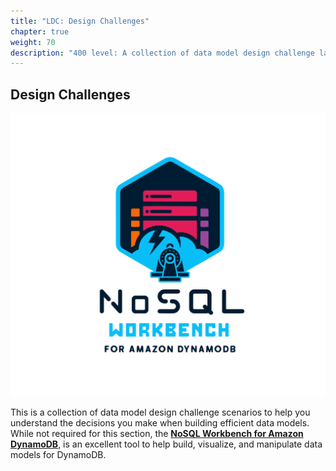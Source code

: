 ```yaml
---
title: "LDC: Design Challenges"
chapter: true
weight: 70
description: "400 level: A collection of data model design challenge labs to help you understand the decisions required when building efficient data models."
---
```

## Design Challenges

![Open the NoSQL Workbench Logo](/static/images/nosql_wb.png)

This is a collection of data model design challenge scenarios to help you understand the decisions you make when building efficient data models. While not required for this section, the **[NoSQL Workbench for Amazon DynamoDB](https://docs.aws.amazon.com/amazondynamodb/latest/developerguide/workbench.html)**, is an excellent tool to help build, visualize, and manipulate data models for DynamoDB.
